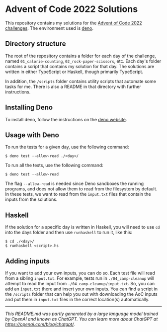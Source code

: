 # Advent of Code 2022 Solutions

This repository contains my solutions for the [Advent of Code 2022 challenges](https://adventofcode.com/2022). The environment used is [deno](https://deno.land/).

## Directory structure

The root of the repository contains a folder for each day of the challenge, named `01_calorie-counting`, `02_rock-paper-scissors`, etc. Each day's folder contains a script that contains my solution for that day. The solutions are written in either TypeScript or Haskell, though primarily TypeScript.

In addition, the `/scripts` folder contains utility scripts that automate some tasks for me. There is also a README in that directory with further instructions.

## Installing Deno

To install deno, follow the instructions on the [deno website](https://deno.land/manual@v1.28.3/getting_started/installation).

## Usage with Deno

To run the tests for a given day, use the following command:

```
$ deno test --allow-read ./<day>/
```

To run all the tests, use the following command:

```
$ deno test --allow-read
```

The flag `--allow-read` is needed since Deno sandboxes the running programs, and does not allow them to read from the filesystem by default. In these tests, we want to read from the `input.txt` files that contain the inputs from the solutions.


## Haskell

If the solution for a specific day is written in Haskell, you will need to use `cd` into the days folder and then use `runhaskell` to run it, like this:

```
$ cd ./<day>/
$ runhaskell <script>.hs
```

## Adding inputs

If you want to add your own inputs, you can do so. Each test file will read from a sibling `input.txt`. For example, tests run in `./04_camp-cleanup` will attempt to read the input from `./04_camp-cleanup/input.txt`. So, you can add an `input.txt` there and insert your own inputs. You can find a script in the `/scripts` folder that can help you out with downloading the AoC inputs and put them in `input.txt` files in the correct location(s) automatically.

---

*This README.md was partly generated by a large language model trained by OpenAI and known as ChatGPT. You can learn more about ChatGPT at https://openai.com/blog/chatgpt/.*
